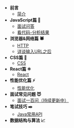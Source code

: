 * **前言**
    * [简介](README.md)
* **JavaScript篇 🧱**
    * [面试问答](javascript/questions.md)
    * [看代码-分析结果](javascript/analysis-code.md)
* **浏览器&网络篇 🕷️**
    * [HTTP](network/http.md)
    * [详谈输入URL之后](network/详谈输入URL之后.md)    
* **CSS篇 🎨**
    * [CSS](css/css.md)
* **React篇 ⚛️**
    * [React](react/react.md)
* **性能优化篇 ⚡️‍**
    * [性能优化](speed/speed.md)
* **面试常见问题 😈**
    * [面试一百问（持续更新中）](experience/questions.md)
* **笔试技巧 ✒️**
    * [Java常用API](coding-secret/java-api.md)
* **数据结构与算法 📈️**

